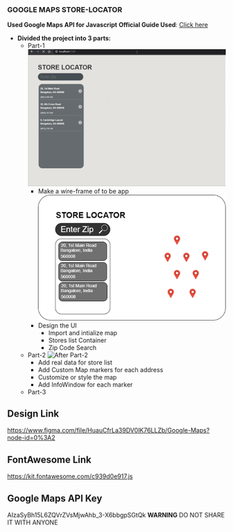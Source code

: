 ### GOOGLE MAPS STORE-LOCATOR
**Used Google Maps API for Javascript**
**Official Guide Used**: [Click here](https://developers.google.com/maps/documentation/javascript/tutorial)
* **Divided the project into 3 parts:**
    * Part-1 ![After Part-1](./media/Part-1.gif)
        * Make a wire-frame of to be app ![Wire-frame](./media/Wireframe.png)
        * Design the UI
            * Import and intialize map
            * Stores list Container
            * Zip Code Search
    * Part-2 ![After Part-2](./media/Part-2.gif)
        * Add real data for store list
        * Add Custom Map markers for each address
        * Customize or style the map
        * Add InfoWindow for each marker
    * Part-3



























## Design Link
https://www.figma.com/file/HuauCfrLa39DV0lK76LLZb/Google-Maps?node-id=0%3A2

## FontAwesome Link
https://kit.fontawesome.com/c939d0e917.js

## Google Maps API Key
AIzaSyBh15L6ZQVrZVsMjwAhb_3-X6bbgpSGtQk
**WARNING**
DO NOT SHARE IT WITH ANYONE